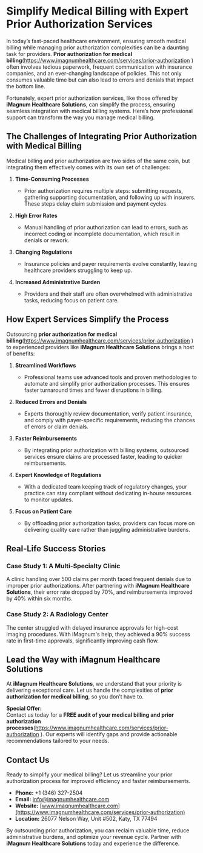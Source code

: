 # Simplify Medical Billing with Expert Prior Authorization Services

In today’s fast-paced healthcare environment, ensuring smooth medical billing while managing prior authorization complexities can be a daunting task for providers. **Prior authorization for medical billing**(https://www.imagnumhealthcare.com/services/prior-authorization ) often involves tedious paperwork, frequent communication with insurance companies, and an ever-changing landscape of policies. This not only consumes valuable time but can also lead to errors and denials that impact the bottom line.

Fortunately, expert prior authorization services, like those offered by **iMagnum Healthcare Solutions**, can simplify the process, ensuring seamless integration with medical billing systems. Here’s how professional support can transform the way you manage medical billing.



## The Challenges of Integrating Prior Authorization with Medical Billing

Medical billing and prior authorization are two sides of the same coin, but integrating them effectively comes with its own set of challenges:

1. **Time-Consuming Processes**
   - Prior authorization requires multiple steps: submitting requests, gathering supporting documentation, and following up with insurers. These steps delay claim submission and payment cycles.

2. **High Error Rates**
   - Manual handling of prior authorization can lead to errors, such as incorrect coding or incomplete documentation, which result in denials or rework.

3. **Changing Regulations**
   - Insurance policies and payer requirements evolve constantly, leaving healthcare providers struggling to keep up.

4. **Increased Administrative Burden**
   - Providers and their staff are often overwhelmed with administrative tasks, reducing focus on patient care.



## How Expert Services Simplify the Process

Outsourcing **prior authorization for medical billing**(https://www.imagnumhealthcare.com/services/prior-authorization ) to experienced providers like **iMagnum Healthcare Solutions** brings a host of benefits:

1. **Streamlined Workflows**
   - Professional teams use advanced tools and proven methodologies to automate and simplify prior authorization processes. This ensures faster turnaround times and fewer disruptions in billing.

2. **Reduced Errors and Denials**
   - Experts thoroughly review documentation, verify patient insurance, and comply with payer-specific requirements, reducing the chances of errors or claim denials.

3. **Faster Reimbursements**
   - By integrating prior authorization with billing systems, outsourced services ensure claims are processed faster, leading to quicker reimbursements.

4. **Expert Knowledge of Regulations**
   - With a dedicated team keeping track of regulatory changes, your practice can stay compliant without dedicating in-house resources to monitor updates.

5. **Focus on Patient Care**
   - By offloading prior authorization tasks, providers can focus more on delivering quality care rather than juggling administrative burdens.



## Real-Life Success Stories

### Case Study 1: A Multi-Specialty Clinic
A clinic handling over 500 claims per month faced frequent denials due to improper prior authorizations. After partnering with **iMagnum Healthcare Solutions**, their error rate dropped by 70%, and reimbursements improved by 40% within six months.

### Case Study 2: A Radiology Center
The center struggled with delayed insurance approvals for high-cost imaging procedures. With iMagnum's help, they achieved a 90% success rate in first-time approvals, significantly improving cash flow.



## Lead the Way with iMagnum Healthcare Solutions

At **iMagnum Healthcare Solutions**, we understand that your priority is delivering exceptional care. Let us handle the complexities of **prior authorization for medical billing**, so you don’t have to.

**Special Offer:**  
Contact us today for a **FREE audit of your medical billing and prior authorization processes**(https://www.imagnumhealthcare.com/services/prior-authorization ). Our experts will identify gaps and provide actionable recommendations tailored to your needs.



## Contact Us

Ready to simplify your medical billing? Let us streamline your prior authorization process for improved efficiency and faster reimbursements.

- **Phone:** +1 (346) 327-2504  
- **Email:** [info@imagnumhealthcare.com](mailto:info@imagnumhealthcare.com)  
- **Website:** [www.imagnumhealthcare.com](https://www.imagnumhealthcare.com/services/prior-authorization)  
- **Location:** 26077 Nelson Way, Unit #502, Katy, TX 77494



By outsourcing prior authorization, you can reclaim valuable time, reduce administrative burdens, and optimize your revenue cycle. Partner with **iMagnum Healthcare Solutions** today and experience the difference.
